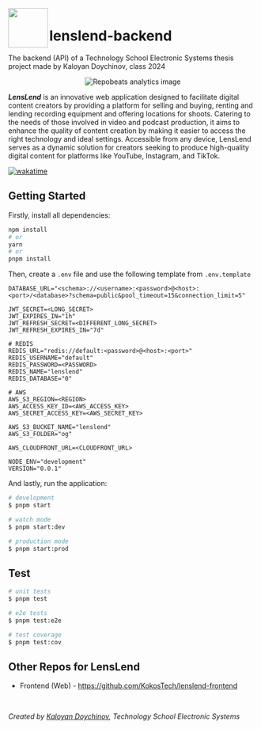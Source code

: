 <img width="80" align="left" src='https://github.com/KokosTech/lenslend-frontend/assets/46886807/25c0a9f0-b454-46dd-80dd-48ecc83b86bf' />

# lenslend-backend

The backend (API) of a Technology School Electronic Systems thesis project made by Kaloyan Doychinov, class 2024

<p align="center">
  <img src='https://repobeats.axiom.co/api/embed/a3ce9e5eb1f077f9057a2726da937eb6085964fd.svg' alt="Repobeats analytics image" />
</p>

***LensLend*** is an innovative web application designed to facilitate digital content creators by providing a platform for selling and buying, renting and lending recording equipment and offering locations for shoots. Catering to the needs of those involved in video and podcast production, it aims to enhance the quality of content creation by making it easier to access the right technology and ideal settings. Accessible from any device, LensLend serves as a dynamic solution for creators seeking to produce high-quality digital content for platforms like YouTube, Instagram, and TikTok.

[![wakatime](https://wakatime.com/badge/user/f3786457-e08f-4d45-b593-cd8517eacd90/project/018c4172-5fb0-4ad6-a0de-f495db6cab27.svg)](https://wakatime.com/badge/user/f3786457-e08f-4d45-b593-cd8517eacd90/project/018c4172-5fb0-4ad6-a0de-f495db6cab27)

## Getting Started

Firstly, install all dependencies:

```bash
npm install
# or
yarn
# or
pnpm install
```

Then, create a `.env` file and use the following template from `.env.template`

```env
DATABASE_URL="<schema>://<username>:<password>@<host>:<port>/<database>?schema=public&pool_timeout=15&connection_limit=5"

JWT_SECRET=<LONG_SECRET>
JWT_EXPIRES_IN="1h"
JWT_REFRESH_SECRET=<DIFFERENT_LONG_SECRET>
JWT_REFRESH_EXPIRES_IN="7d"

# REDIS
REDIS_URL="redis://default:<password>@<host>:<port>"
REDIS_USERNAME="default"
REDIS_PASSWORD=<PASSWORD>
REDIS_NAME="lenslend"
REDIS_DATABASE="0"

# AWS
AWS_S3_REGION=<REGION>
AWS_ACCESS_KEY_ID=<AWS_ACCESS_KEY>
AWS_SECRET_ACCESS_KEY=<AWS_SECRET_KEY>

AWS_S3_BUCKET_NAME="lenslend"
AWS_S3_FOLDER="og"

AWS_CLOUDFRONT_URL=<CLOUDFRONT_URL>

NODE_ENV="development"
VERSION="0.0.1"
```

And lastly, run the application:

```bash
# development
$ pnpm start

# watch mode
$ pnpm start:dev

# production mode
$ pnpm start:prod
```

## Test

```bash
# unit tests
$ pnpm test

# e2e tests
$ pnpm test:e2e

# test coverage
$ pnpm test:cov
```

## Other Repos for LensLend

- Frontend (Web) - https://github.com/KokosTech/lenslend-frontend

<br/>

*Created by [Kaloyan Doychinov](https://kaloyan.tech/), Technology School Electronic Systems*


